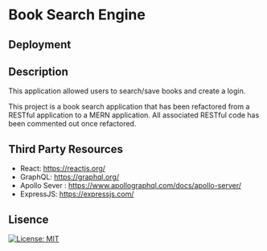 # Book Search Engine

## Deployment

## Description

This application allowed users to search/save books and create a login.

This project is a book search application that has been refactored from a RESTful application to a MERN application. All associated RESTful code has been commented out once refactored.

## Third Party Resources
- React: https://reactjs.org/
- GraphQL: https://graphql.org/
- Apollo Sever : https://www.apollographql.com/docs/apollo-server/
- ExpressJS: https://expressjs.com/

## Lisence
[![License: MIT](https://img.shields.io/badge/License-MIT-yellow.svg)](https://opensource.org/licenses/MIT)

